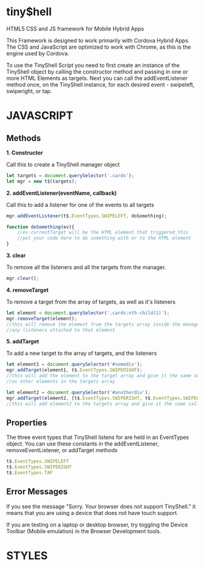 # tiny$hell
HTML5 CSS and JS framework for Mobile Hybrid Apps

This Framework is designed to work primarily with Cordova Hybrid Apps. The CSS and JavaScript are optimized to work with Chrome, as this is the engine used by Cordova.

To use the TinyShell Script you need to first create an instance of the TinyShell object by calling the constructor method and passing in one or more HTML Elements as targets. Next you can call the addEventListener method once, on the TinyShell instance, for each desired event - swipeleft, swiperight, or tap.

# JAVASCRIPT

## Methods
**1. Constructor** 

Call this to create a TinyShell manager object

```javascript
let targets = document.querySelector('.cards');
let mgr = new t$(targets);
```

**2. addEventListener(eventName, callback)**

Call this to add a listener for one of the events to all targets

```javascript
mgr.addEventListener(t$.EventTypes.SWIPELEFT, doSomething);

function doSomething(ev){
    //ev.currentTarget will be the HTML element that triggered this
    //put your code here to do something with or to the HTML element
}
```

**3. clear** 

To remove all the listeners and all the targets from the manager.

```javascript
mgr.clear();
```

**4. removeTarget** 

To remove a target from the array of targets, as well as it's listeners

```javascript
let element = document.querySelector('.cards:nth-child(1)');
mgr.removeTarget(element);
//this will remove the element from the targets array inside the manager as well as
//any listeners attached to that element
```

**5. addTarget** 

To add a new target to the array of targets, and the listeners

```javascript
let element1 = document.querySelector('#somediv');
mgr.addTarget(element1, t$.EventTypes.SWIPERIGHT);
//this will add the element to the target array and give it the same swiperight callback
//as other elements in the targets array

let element2 = document.querySelector('#anotherdiv');
mgr.addTarget(element2, [t$.EventTypes.SWIPERIGHT, t$.EventTypes.SWIPELEFT, t$.EventTypes.TAP]);
//this will add element2 to the targets array and give it the same callbacks for swiperight, swipeleft, and tap as other elements in the targets array.
```


## Properties
The three event types that TinyShell listens for are held in an EventTypes object. You can use these constants in the addEventListener, removeEventListener, or addTarget methods

```javascript
t$.EventTypes.SWIPELEFT
t$.EventTypes.SWIPERIGHT
t$.EventTypes.TAP
```
## Error Messages

If you see the message "Sorry. Your browser does not support TinyShell." it means that you are using a device that does not have touch support.

If you are testing on a laptop or desktop browser, try toggling the Device Toolbar (Mobile emulation) in the Browser Development tools.

# STYLES

